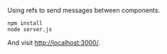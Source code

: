 Using refs to send messages between components.

```
npm install
node server.js
```

And visit [http://localhost:3000/](http://localhost:3000/). 
